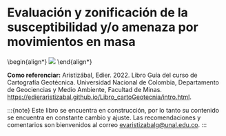 # Evaluación y zonificación de la susceptibilidad y/o amenaza por movimientos en masa
\begin{align*}
![](https://i.pinimg.com/564x/22/a6/ed/22a6ed4bda37e691f14b5e92fb6f86dd.jpg)
\end{align*}

**Como referenciar:** Aristizábal, Edier. 2022. Libro Guía del curso de Cartografía Geotécnica. Universidad Nacional de Colombia, Departamento de Geociencias y Medio Ambiente, Facultad de Minas. https://edieraristizabal.github.io/Libro_cartoGeotecnia/intro.html.


:::{note}
Este libro se encuentra en construcción, por lo tanto su contenido se encuentra en constante cambio y ajuste. Las recomendaciones y comentarios son bienvenidos al correo evaristizabalg@unal.edu.co.
:::


